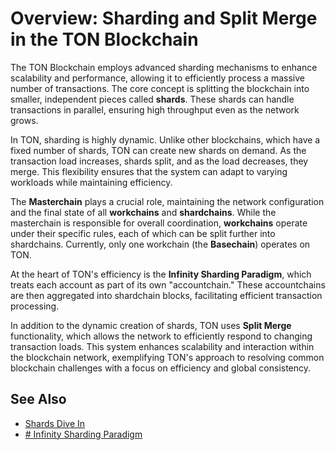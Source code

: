 # Overview: Sharding and Split Merge in the TON Blockchain

[//]: # (TODO, this is from gpt)

The TON Blockchain employs advanced sharding mechanisms to enhance scalability and performance, allowing it to efficiently process a massive number of transactions. 
The core concept is splitting the blockchain into smaller, independent pieces called **shards**. These shards can handle transactions in parallel, ensuring high throughput even as the network grows.

In TON, sharding is highly dynamic. Unlike other blockchains, which have a fixed number of shards, TON can create new shards on demand. 
As the transaction load increases, shards split, and as the load decreases, they merge. 
This flexibility ensures that the system can adapt to varying workloads while maintaining efficiency.

The **Masterchain** plays a crucial role, maintaining the network configuration and the final state of all **workchains** and **shardchains**. 
While the masterchain is responsible for overall coordination, **workchains** operate under their specific rules, each of which can be split further into shardchains. 
Currently, only one workchain (the **Basechain**) operates on TON.

At the heart of TON's efficiency is the **Infinity Sharding Paradigm**, which treats each account as part of its own "accountchain."
These accountchains are then aggregated into shardchain blocks, facilitating efficient transaction processing.

In addition to the dynamic creation of shards, TON uses **Split Merge** functionality, which allows the network to efficiently respond to changing transaction loads. This system enhances scalability and interaction within the blockchain network, exemplifying TON's approach to resolving common blockchain challenges with a focus on efficiency and global consistency.


## See Also

* [Shards Dive In](/v3/documentation/smart-contracts/shards)
* [# Infinity Sharding Paradigm](/v3/documentation/smart-contracts/infinity-sharding-paradigm)
